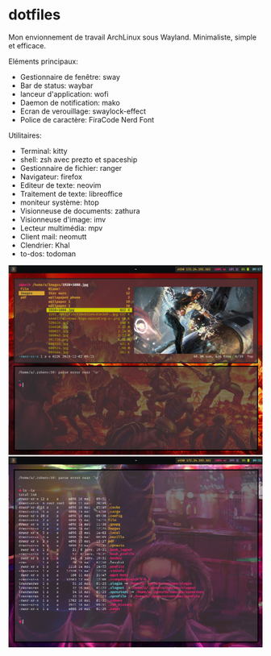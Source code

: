 # dotfiles

Mon envionnement de travail ArchLinux sous Wayland.
Minimaliste, simple et efficace. 


Eléments principaux:
  
- Gestionnaire de fenêtre: sway
- Bar de status: waybar
- lanceur d'application: wofi
- Daemon de notification: mako
- Ecran de verouillage: swaylock-effect
- Police de caractère: FiraCode Nerd Font
  
Utilitaires:
  
- Terminal: kitty
- shell: zsh avec prezto et spaceship
- Gestionnaire de fichier: ranger
- Navigateur: firefox
- Editeur de texte: neovim
- Traitement de texte: libreoffice
- moniteur système: htop
- Visionneuse de documents: zathura  
- Visionneuse d'image: imv
- Lecteur multimédia: mpv
- Client mail: neomutt
- Clendrier: Khal
- to-dos: todoman

![Screenshot 1](./images/1.png)
![Screenshot 2](./images/2.png)
